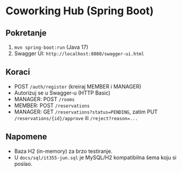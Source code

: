 # Coworking Hub (Spring Boot)

## Pokretanje
1. `mvn spring-boot:run` (Java 17)
2. Swagger UI: `http://localhost:8080/swagger-ui.html`

## Koraci
- POST `/auth/register` (kreiraj MEMBER i MANAGER)
- Autorizuj se u Swagger-u (HTTP Basic)
- MANAGER: POST `/rooms`
- MEMBER: POST `/reservations`
- MANAGER: GET `/reservations?status=PENDING`, zatim PUT `/reservations/{id}/approve` ili `/reject?reason=...`

## Napomene
- Baza H2 (in-memory) za brzo testiranje.
- U `docs/sql/it355-jun.sql` je MySQL/H2 kompatibilna šema koju si poslao.
